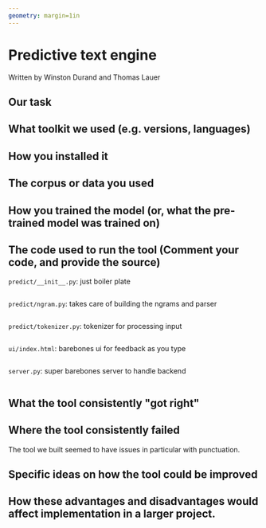 ```yaml
---
geometry: margin=1in
---
```


# Predictive text engine

Written by Winston Durand and Thomas Lauer

## Our task

## What toolkit we used (e.g. versions, languages)

## How you installed it

## The corpus or data you used

## How you trained the model (or, what the pre-trained model was trained on)

## The code used to run the tool (Comment your code, and provide the source)

`predict/__init__.py`: just boiler plate

```{.python include=predict/__init__.py}
```

`predict/ngram.py`: takes care of building the ngrams and parser

```{.python include=predict/ngram.py}
```

`predict/tokenizer.py`: tokenizer for processing input

```{include=predict/tokenizer.py}
```

`ui/index.html`: barebones ui for feedback as you type

```{include=ui/index.html}
```

`server.py`: super barebones server to handle backend

```{include=server.py}
```

## What the tool consistently "got right"

## Where the tool consistently failed

The tool we built seemed to have issues in particular with punctuation.

## Specific ideas on how the tool could be improved

## How these advantages and disadvantages would affect implementation in a larger project.
